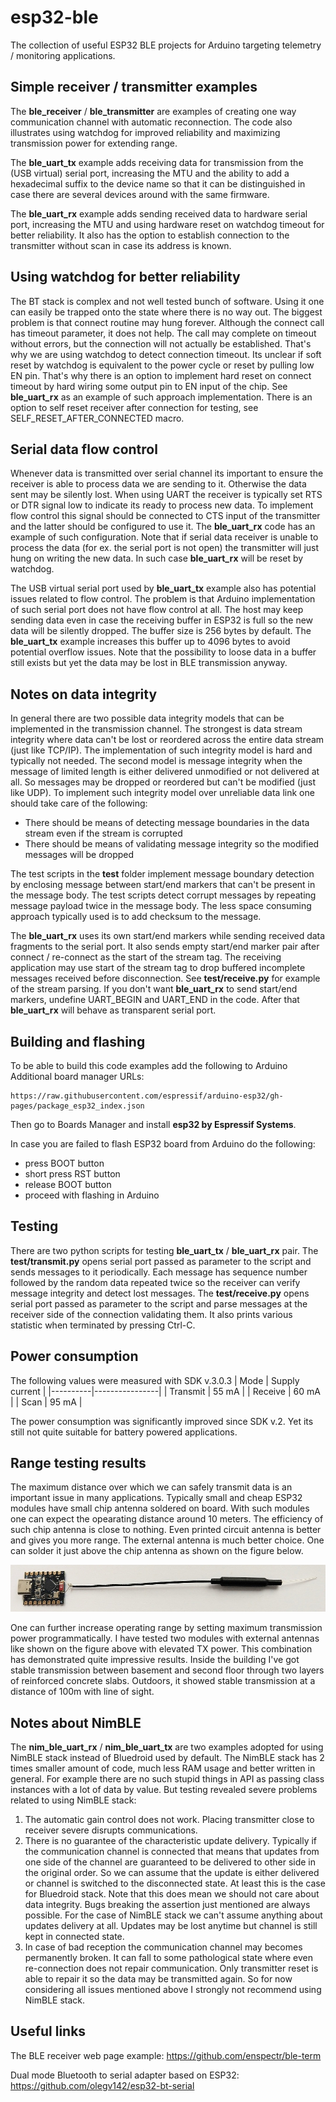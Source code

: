 # esp32-ble
The collection of useful ESP32 BLE projects for Arduino targeting telemetry / monitoring applications.

## Simple receiver / transmitter examples
The **ble_receiver** / **ble_transmitter** are examples of creating one way communication channel with automatic reconnection. The code also illustrates using watchdog for improved reliability and maximizing transmission power for extending range.

The **ble_uart_tx** example adds receiving data for transmission from the (USB virtual) serial port, increasing the MTU and the ability to add a hexadecimal suffix to the device name so that it can be distinguished in case there are several devices around with the same firmware.

The **ble_uart_rx** example adds sending received data to hardware serial port, increasing the MTU and using hardware reset on watchdog timeout for better reliability. It also has the option to establish connection to the transmitter without scan in case its address is known.

## Using watchdog for better reliability
The BT stack is complex and not well tested bunch of software. Using it one can easily be trapped onto the state
where there is no way out. The biggest problem is that connect routine may hung forever. Although the connect call
has timeout parameter, it does not help. The call may complete on timeout without errors, but the connection will
not actually be established. That's why we are using watchdog to detect connection timeout. Its unclear if soft
reset by watchdog is equivalent to the power cycle or reset by pulling low EN pin. That's why there is an option
to implement hard reset on connect timeout by hard wiring some output pin to EN input of the chip.
See **ble_uart_rx** as an example of such approach implementation. There is an option to self reset receiver after
connection for testing, see SELF_RESET_AFTER_CONNECTED macro.

## Serial data flow control
Whenever data is transmitted over serial channel its important to ensure the receiver is able to process data we are sending to it. Otherwise the data sent may be silently lost. When using UART the receiver is typically set RTS or DTR signal low to indicate its ready to process new data. To implement flow control this signal should be connected to CTS input of the transmitter and the latter should be configured to use it. The **ble_uart_rx** code has an example of such configuration. Note that if serial data receiver is unable to process the data (for ex. the serial port is not open) the transmitter will just hung on writing the new data. In such case **ble_uart_rx** will be reset by watchdog.

The USB virtual serial port used by **ble_uart_tx** example also has potential issues related to flow control. The problem is that Arduino implementation of such serial port does not have flow control at all. The host may keep sending data even in case the receiving buffer in ESP32 is full so the new data will be silently dropped. The buffer size is 256 bytes by default. The **ble_uart_tx** example increases this buffer up to 4096 bytes to avoid potential overflow issues. Note that the possibility to loose data in a buffer still exists but yet the data may be lost in BLE transmission anyway.

## Notes on data integrity
In general there are two possible data integrity models that can be implemented in the transmission channel. The strongest is data stream integrity where data can't be lost or reordered across the entire data stream (just like TCP/IP). The implementation of such integrity model is hard and typically not needed. The second model is message integrity when the message of limited length is either delivered unmodified or not delivered at all. So messages may be dropped or reordered but can't be modified (just like UDP). To implement such integrity model over unreliable data link one should take care of the following:
* There should be means of detecting message boundaries in the data stream even if the stream is corrupted
* There should be means of validating message integrity so the modified messages will be dropped

The test scripts in the **test** folder implement message boundary detection by enclosing message between start/end markers that can't be present in the message body. The test scripts detect corrupt messages by repeating message payload twice in the message body. The less space consuming approach typically used is to add checksum to the message.

The **ble_uart_rx** uses its own start/end markers while sending received data fragments to the serial port. It also sends empty start/end marker pair after connect / re-connect as the start of the stream tag. The receiving application may use start of the stream tag to drop buffered incomplete messages received before disconnection. See **test/receive.py** for example of the stream parsing. If you don't want **ble_uart_rx** to send start/end markers, undefine UART_BEGIN and UART_END in the code. After that **ble_uart_rx** will behave as transparent serial port.

## Building and flashing
To be able to build this code examples add the following to Arduino Additional board manager URLs:
```
https://raw.githubusercontent.com/espressif/arduino-esp32/gh-pages/package_esp32_index.json
```
Then go to Boards Manager and install **esp32 by Espressif Systems**.

In case you are failed to flash ESP32 board from Arduino do the following:
* press BOOT button
* short press RST button
* release BOOT button
* proceed with flashing in Arduino

## Testing
There are two python scripts for testing **ble_uart_tx** / **ble_uart_rx** pair. The **test/transmit.py** opens serial port passed as parameter to the script and sends messages to it periodically. Each message has sequence number followed by the random data repeated twice so the receiver can verify message integrity and detect lost messages. The **test/receive.py** opens serial port passed as parameter to the script and parse messages at the receiver side of the connection validating them. It also prints various statistic when terminated by pressing Ctrl-C. 

## Power consumption
The following values were measured with SDK v.3.0.3
| Mode     | Supply current |
|----------|----------------|
| Transmit | 55 mA          |
| Receive  | 60 mA          |
| Scan     | 95 mA          |

The power consumption was significantly improved since SDK v.2. Yet its still not quite suitable for battery powered applications.

## Range testing results
The maximum distance over which we can safely transmit data is an important issue in many applications. Typically small and cheap ESP32 modules have small chip antenna soldered on board. With such modules one can expect the opearating distance around 10 meters. The efficiency of such chip antenna is close to nothing. Even printed circuit antenna is better and gives you more range. The external antenna is much better choice. One can solder it just above the chip antenna as shown on the figure below.

![The ESP32 C3 Super mini module with external antenna](https://github.com/olegv142/esp32-ble/blob/main/doc/c3_supermini_with_antenna.jpg)

One can further increase operating range by setting maximum transmission power programmatically. I have tested two modules with external antennas like shown on the figure above with elevated TX power. This combination has demonstrated quite impressive results. Inside the building I've got stable transmission between basement and second floor through two layers of reinforced concrete slabs. Outdoors, it showed stable transmission at a distance of 100m with line of sight.

## Notes about NimBLE
The **nim_ble_uart_rx** / **nim_ble_uart_tx** are two examples adopted for using NimBLE stack instead of Bluedroid used by default. The NimBLE stack has 2 times smaller amount of code, much less RAM usage and better written in general. For example there are no such stupid things in API as passing class instances with a lot of data by value. But testing revealed severe problems related to using NimBLE stack:
1. The automatic gain control does not work. Placing transmitter close to receiver severe disrupts communications.
2. There is no guarantee of the characteristic update delivery. Typically if the communication channel is connected that means that updates from one side of the channel are guaranteed to be delivered to other side in the original order. So we can assume that the update is either delivered or channel is switched to the disconnected state. At least this is the case for Bluedroid stack. Note that this does mean we should not care about data integrity. Bugs breaking the assertion just mentioned are always possible. For the case of NimBLE stack we can't assume anything about updates delivery at all. Updates may be lost anytime but channel is still kept in connected state.
3. In case of bad reception the communication channel may becomes permanently broken. It can fall to some pathological state where even re-connection does not repair communication. Only transmitter reset is able to repair it so the data may be transmitted again.
So for now considering all issues mentioned above I strongly not recommend using NimBLE stack.

## Useful links

The BLE receiver web page example: https://github.com/enspectr/ble-term

Dual mode Bluetooth to serial adapter based on ESP32: https://github.com/olegv142/esp32-bt-serial
